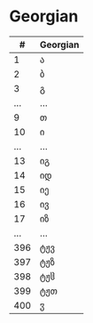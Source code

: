 # Georgian

| #   | Georgian |
|-----|----------|
| 1   | ა        |
| 2   | ბ        |
| 3   | გ        |
| …   | …        |
| 9   | თ        |
| 10  | ი        |
| …   | …        |
| 13  | იგ       |
| 14  | იდ       |
| 15  | იე       |
| 16  | ივ       |
| 17  | იზ       |
| …   | …        |
| 396 | ტჟვ      |
| 397 | ტჟზ      |
| 398 | ტჟჱ      |
| 399 | ტჟთ      |
| 400 | ჳ        |
